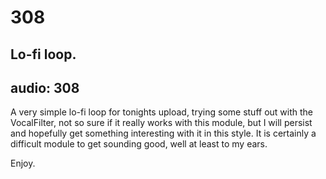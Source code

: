 # 308
## Lo-fi loop.
audio: 308
---

A very simple lo-fi loop for tonights upload, trying some stuff out with the VocalFilter, not so sure if it really works with this module, but I will persist and hopefully get something interesting with it in this style. It is certainly a difficult module to get sounding good, well at least to my ears.

Enjoy.